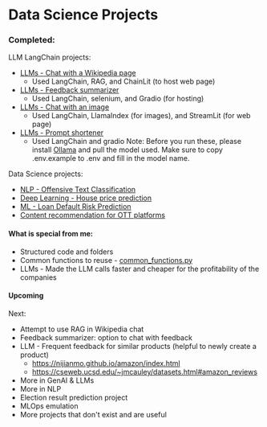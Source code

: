 # Data Science Projects

### Completed:
LLM LangChain projects:
- [LLMs - Chat with a Wikipedia page](LLM_Chat_with_Wikipedia_page.ipynb)
	- Used LangChain, RAG, and ChainLit (to host web page)
- [LLMs - Feedback summarizer](LLM_Feedback_summarizer.ipynb)
	- Used LangChain, selenium, and Gradio (for hosting)
- [LLMs - Chat with an image](LLM_Image_chat.ipynb)
	- Used LangChain, LlamaIndex (for images), and StreamLit (for web page)
- [LLMs - Prompt shortener](LLM_Prompt_shortener.ipynb)
	- Used LangChain and gradio
Note: Before you run these, please install [Ollama](https://ollama.com/download) and pull the model used.
Make sure to copy .env.example to .env and fill in the model name.


Data Science projects:
- [NLP - Offensive Text Classification](NLP_Offensive_Tweets_Classification.ipynb)
- [Deep Learning - House price prediction](DL_House_price_prediction.ipynb)
- [ML - Loan Default Risk Prediction](Loan_default_risk.ipynb)
- [Content recommendation for OTT platforms](Content_recommendation.ipynb)


#### What is special from me:
- Structured code and folders
- Common functions to reuse - [common_functions.py](common_functions.py)
- LLMs - Made the LLM calls faster and cheaper for the profitability of the companies


#### Upcoming
Next:
- Attempt to use RAG in Wikipedia chat
- Feedback summarizer: option to chat with feedback
- LLM - Frequent feedback for similar products (helpful to newly create a product)
	- https://nijianmo.github.io/amazon/index.html
	- https://cseweb.ucsd.edu/~jmcauley/datasets.html#amazon_reviews
- More in GenAI & LLMs
- More in NLP
- Election result prediction project
	<!-- - fake data is generated without using personal data of users
	- use party A, B, ... instead of actual political party names
	- not specific to any state or a country -->
- MLOps emulation
- More projects that don't exist and are useful


<!-- on hold:

Shopping data analysis:
	- Make data realistic using Faker or other packages or searching online
	- Fix issue - no products are sold more than 0 or 1 times
	- Also displaying recommendations to the user.

	- Also custom ads that ad-providers create on my platform, predicting which ad is best suited using NLP,
		displaying both Google ads and custom ads on the platform.
		- Example: Ads by Peanut butter companies for users buying bread.
		- Use Orders data
	- Add test cases. If they don't pass, it should throw errors. -->